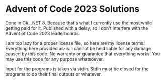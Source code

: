 # Advent of Code 2023 Solutions

Done in C#, .NET 8. Because that's what I currently use the most while getting paid for it. Published with a delay, so I don't interfere with the Advent of Code 2023 leaderboards.

I am too lazy for a proper license file, so here are my license terms: Everything here provided as-is. I cannot be held liable for any damage caused by this code. No warranty or guarantee that everything works. You may use this code for any purpose whatsoever.

Input for the programs is taken via stdin. Stdin must be closed for the programs to do their final outputs or whatever.
